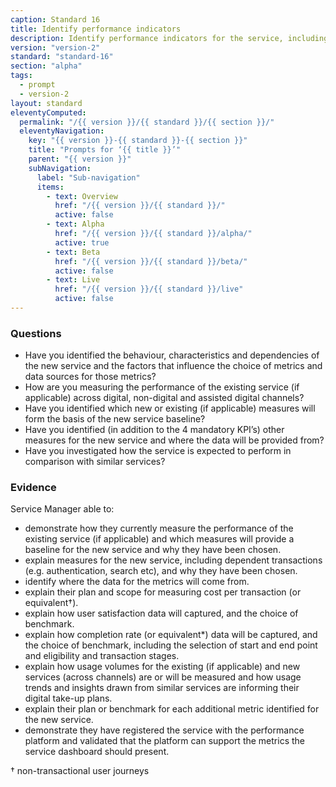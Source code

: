 ```yaml
---
caption: Standard 16
title: Identify performance indicators
description: Identify performance indicators for the service, including the 4 mandatory key performance indicators (KPIs) defined in the manual. Establish a benchmark for each metric and make a plan to enable improvements.
version: "version-2"
standard: "standard-16"
section: "alpha"
tags:
  - prompt
  - version-2
layout: standard
eleventyComputed:
  permalink: "/{{ version }}/{{ standard }}/{{ section }}/"
  eleventyNavigation:
    key: "{{ version }}-{{ standard }}-{{ section }}"
    title: "Prompts for ‘{{ title }}’"
    parent: "{{ version }}"
    subNavigation:
      label: "Sub-navigation"
      items:
        - text: Overview
          href: "/{{ version }}/{{ standard }}/"
          active: false
        - text: Alpha
          href: "/{{ version }}/{{ standard }}/alpha/"
          active: true
        - text: Beta
          href: "/{{ version }}/{{ standard }}/beta/"
          active: false
        - text: Live
          href: "/{{ version }}/{{ standard }}/live"
          active: false
---
```


### Questions

- Have you identified the behaviour, characteristics and dependencies of the new service and the factors that influence the choice of metrics and data sources for those metrics?
- How are you measuring the performance of the existing service (if applicable) across digital, non-digital and assisted digital channels?
- Have you identified which new or existing (if applicable) measures will form the basis of the new service baseline?
- Have you identified (in addition to the 4 mandatory KPI’s) other measures for the new service and where the data will be provided from?
- Have you investigated how the service is expected to perform in comparison with similar services?

### Evidence

Service Manager able to:

- demonstrate how they currently measure the performance of the existing service (if applicable) and which measures will provide a baseline for the new service and why they have been chosen.
- explain measures for the new service, including dependent transactions (e.g. authentication, search etc), and why they have been chosen.
- identify where the data for the metrics will come from.
- explain their plan and scope for measuring cost per transaction (or equivalent†).
- explain how user satisfaction data will captured, and the choice of benchmark.
- explain how completion rate (or equivalent*) data will be captured, and the choice of benchmark, including the selection of start and end point and eligibility and transaction stages.
- explain how usage volumes for the existing (if applicable) and new services (across channels) are or will be measured and how usage trends and insights drawn from similar services are informing their digital take-up plans.
- explain their plan or benchmark for each additional metric identified for the new service.
- demonstrate they have registered the service with the performance platform and validated that the platform can support the metrics the service dashboard should present.

† non-transactional user journeys
